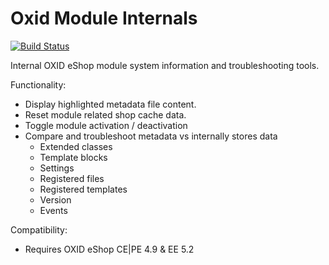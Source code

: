 Oxid Module Internals
=====================

[![Build Status](https://travis-ci.org/acirtautas/oxid-module-internals.svg?branch=tests)](https://travis-ci.org/acirtautas/oxid-module-internals)

Internal OXID eShop module system information and troubleshooting tools.

Functionality:

 * Display highlighted metadata file content.
 * Reset module related shop cache data.
 * Toggle module activation / deactivation
 * Compare and troubleshoot metadata vs internally stores data
   * Extended classes
   * Template blocks
   * Settings
   * Registered files
   * Registered templates
   * Version
   * Events

Compatibility:

 * Requires OXID eShop CE|PE 4.9 & EE 5.2
